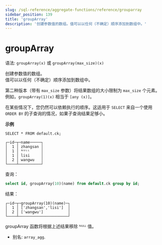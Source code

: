 ```yaml
---
slug: /sql-reference/aggregate-functions/reference/grouparray
sidebar_position: 139
title: 'groupArray'
description: '创建参数值的数组。值可以以任何（不确定）顺序添加到数组中。'
---
```



# groupArray

语法: `groupArray(x)` 或 `groupArray(max_size)(x)`

创建参数值的数组。  
值可以以任何（不确定）顺序添加到数组中。

第二种版本（带有 `max_size` 参数）将结果数组的大小限制为 `max_size` 个元素。例如，`groupArray(1)(x)` 相当于 `[any (x)]`。

在某些情况下，您仍然可以依赖执行的顺序。这适用于 `SELECT` 来自一个使用 `ORDER BY` 的子查询的情况，如果子查询结果足够小。

**示例**

``` text
SELECT * FROM default.ck;

┌─id─┬─name─────┐
│  1 │ zhangsan │
│  1 │ ᴺᵁᴸᴸ     │
│  1 │ lisi     │
│  2 │ wangwu   │
└────┴──────────┘

```

查询：

``` sql
select id, groupArray(10)(name) from default.ck group by id;
```

结果：

``` text
┌─id─┬─groupArray(10)(name)─┐
│  1 │ ['zhangsan','lisi']  │
│  2 │ ['wangwu']           │
└────┴──────────────────────┘
```

groupArray 函数将根据上述结果移除 ᴺᵁᴸᴸ 值。

- 别名: `array_agg`.
